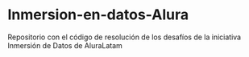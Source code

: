 # Inmersion-en-datos-Alura

Repositorio con el código de resolución de los desafíos de la iniciativa Inmersión de Datos de AluraLatam
